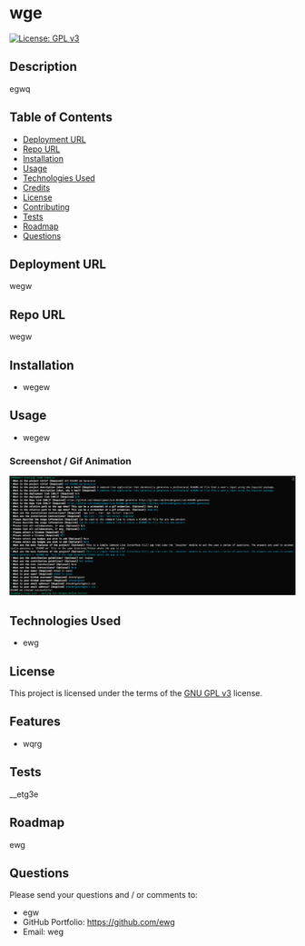 
# wge
  

  [![License: GPL v3](https://img.shields.io/badge/License-GPLv3-blue.svg)](https://www.gnu.org/licenses/gpl-3.0)
  

## Description
egwq


## Table of Contents
- [Deployment URL](#Deployment-URL)
- [Repo URL](#Repo-URL)
- [Installation](#Installation)
- [Usage](#Usage)
- [Technologies Used](#Technologies-Used)
- [Credits](#Credits)
- [License](#License)
- [Contributing](#Contributing)
- [Tests](#Tests)
- [Roadmap](#Roadmap)
- [Questions](#Questions)
    

## Deployment URL
wegw
  
## Repo URL
wegw

## Installation
- wegew
    
## Usage
- wegew

### Screenshot / Gif Animation
![Screenshot / Gif Animation](./assets/images/screenshot.png)
    

  
## Technologies Used
- ewg
  


## License
This project is licensed under the terms of the [GNU GPL v3](https://www.gnu.org/licenses/gpl-3.0) license.
    
  
## Features
- wqrg
  


## Tests
__etg3e
    

## Roadmap
ewg
    

## Questions
Please send your questions and / or comments to:
- egw
- GitHub Portfolio: https://github.com/ewg
- Email: weg
  